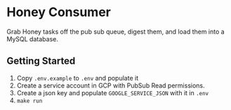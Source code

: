 # Honey Consumer

Grab Honey tasks off the pub sub queue, digest them, and load them into a MySQL database.

## Getting Started


1. Copy `.env.example` to `.env` and populate it
2. Create a service account in GCP with PubSub Read permissions.
3. Create a json key and populate `GOOGLE_SERVICE_JSON` with it in `.env`
4. `make run`
